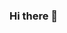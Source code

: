 ### Hi there 👋

<!--
**addexdi/addexdi** is a ✨ _special_ ✨ repository because its `README.md` (this file) appears on your GitHub profile.

Here are some ideas to get you started:

- 🔭 I’m currently working on ...
- 🌱 I’m currently learning freecodecamp...
- 👯 I’m looking to collaborate on web development...
- 🤔 I’m looking for help with keeping me updated...
- 💬 Ask me about ...
- 📫 How to reach me: onelordad@gmail.com...
- 😄 Pronouns: ...
- ⚡ Fun fact: ...
-->

